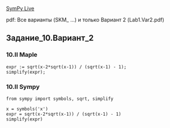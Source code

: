 [SymPy Live](https://live.sympy.org)

pdf: Все варианты (SKM_ ...) и только Вариант 2 (Lab1.Var2.pdf)

## Задание_10.Вариант_2
### 10.II Maple
```maple
expr := sqrt(x-2*sqrt(x-1)) / (sqrt(x-1) - 1);
simplify(expr);
```
### 10.II Sympy
```maple
from sympy import symbols, sqrt, simplify

x = symbols('x')
expr = sqrt(x-2*sqrt(x-1)) / (sqrt(x-1) - 1)
simplify(expr)
```
